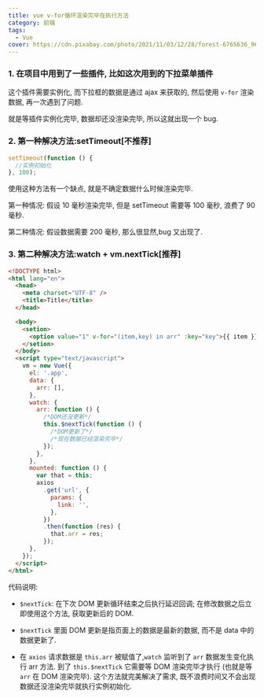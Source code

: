 ```yaml
---
title: vue v-for循环渲染完毕在执行方法
category: 前端
tags:
  - Vue
cover: https://cdn.pixabay.com/photo/2021/11/03/12/28/forest-6765636_960_720.jpg
---
```


### 1. 在项目中用到了一些插件, 比如这次用到的下拉菜单插件

这个插件需要实例化, 而下拉框的数据是通过 ajax 来获取的, 然后使用 `v-for` 渲染数据, 再一次遇到了问题.

就是等插件实例化完毕, 数据却还没渲染完毕, 所以这就出现一个 bug.

### 2. 第一种解决方法:setTimeout[不推荐]

```js
setTimeout(function () {
  //实例初始化
}, 100);
```

使用这种方法有一个缺点, 就是不确定数据什么时候渲染完毕.

第一种情况: 假设 10 毫秒渲染完毕, 但是 setTimeout 需要等 100 毫秒, 浪费了 90 毫秒.

第二种情况: 假设数据需要 200 毫秒, 那么很显然,bug 又出现了.

### 3. 第二种解决方法:watch + vm.nextTick[推荐]

```html
<!DOCTYPE html>
<html lang="en">
  <head>
    <meta charset="UTF-8" />
    <title>Title</title>
  </head>

  <body>
    <setion>
      <option value="1" v-for="(item,key) in arr" :key="key">{{ item }}</option>
    </setion>
  </body>
  <script type="text/javascript">
    vm = new Vue({
      el: '.app',
      data: {
        arr: [],
      },
      watch: {
        arr: function () {
          /*DOM还没更新*/
          this.$nextTick(function () {
            /*DOM更新了*/
            /*现在数据已经渲染完毕*/
          });
        },
      },
      mounted: function () {
        var that = this;
        axios
          .get('url', {
            params: {
              link: '',
            },
          })
          .then(function (res) {
            that.arr = res;
          });
      },
    });
  </script>
</html>
```

代码说明:

+ `$nextTick`: 在下次 DOM 更新循环结束之后执行延迟回调; 在修改数据之后立即使用这个方法, 获取更新后的 DOM.

+ `$nextTick` 里面 DOM 更新是指页面上的数据是最新的数据, 而不是 data 中的数据更新了.

+ 在 `axios` 请求数据是 `this.arr` 被赋值了,`watch` 监听到了 `arr` 数据发生变化执行 arr 方法. 到了 `this.$nextTick` 它需要等 DOM 渲染完毕才执行 (也就是等 `arr` 在 DOM 渲染完毕). 这个方法就完美解决了需求, 既不浪费时间又不会出现数据还没渲染完毕就执行实例初始化.

